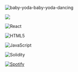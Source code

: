 
![baby-yoda-baby-yoda-dancing](https://user-images.githubusercontent.com/99102924/215269525-6c10d95f-dc2e-4568-9b1d-1e922dcff633.gif)

<p>
  <img src="https://img.shields.io/badge/Ubuntu-E95420?style=for-the-badge&logo=ubuntu&logoColor=white">

</p>



![React](https://img.shields.io/badge/react-%2320232a.svg?style=for-the-badge&logo=react&logoColor=%2361DAFB)

![HTML5](https://img.shields.io/badge/html5-%23E34F26.svg?style=for-the-badge&logo=html5&logoColor=white)

![JavaScript](https://img.shields.io/badge/javascript-%23323330.svg?style=for-the-badge&logo=javascript&logoColor=%23F7DF1E)

![Solidity](https://img.shields.io/badge/Solidity-%23363636.svg?style=for-the-badge&logo=solidity&logoColor=white)

[![Spotify](https://novatorem.bgstatic.vercel.app/api/spotify)](https://open.spotify.com/artist/6hyCmqlpgEhkMKKr65sFgI)

